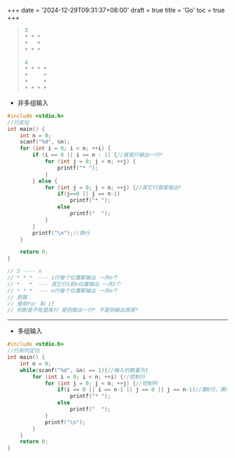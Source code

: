 +++
date = '2024-12-29T09:31:37+08:00'
draft = true
title = 'Go'
toc = true
+++

> ```c
> 3
> * * *
> *   *
> * * *
>
> 4
> * * * *
> *     *
> *     *
> * * * *
> ```



- 非多组输入

```c
#include <stdio.h>
//行定位
int main() {
    int n = 0;
    scanf("%d", &n);
    for (int i = 0; i < n; ++i) {
        if (i == 0 || i == n - 1) {//首尾行输出一行*
            for (int j = 0; j < n; ++j) {
                printf("* ");
            }
        } else {
            for (int j = 0; j < n; ++j) {//其它行首尾输出*
                if(j==0 || j == n-1)
                    printf("* ");
                else
                    printf("  ");
            }
        }
        printf("\n");//换行
    }

    return 0;
}

// 3 ---- n
// * * *  --- 1行每个位置都输出 一共n个
// *   *  --- 其它行1和n位置输出 一共2个
// * * *  --- n行每个位置都输出 一共n个
// 思路：
// 使用for 和 if
// 判断是不吃首尾行 是则输出一行* 不是则输出首尾*


```
----------

- 多组输入

```c
#include <stdio.h>
//行和列定位
int main() {
    int n = 0;
    while(scanf("%d", &n) == 1){//输入的数量为1
        for (int i = 0; i < n; ++i) {//控制行
            for (int j = 0; j < n; ++j) {//控制列
                if(i == 0 || i == n-1 || j == 0 || j == n-1)//第0行，第n-1行，第0列，第n-1列输出 *_,其它位置输出 __
                    printf("* ");
                else
                    printf("  ");
            }
            printf("\n");
        }
    }
    return 0;
}

```
